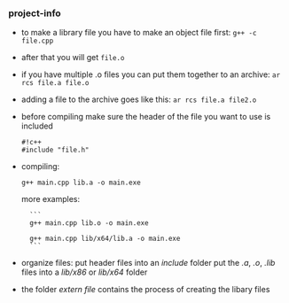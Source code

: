 ### project-info ###

* to make a library file you have to make an object file first: ```g++ -c file.cpp```


* after that you will get ```file.o```


* if you have multiple .o files you can put them together to an archive: ```ar rcs file.a file.o```


* adding a file to the archive goes like this: ```ar rcs file.a file2.o```


* before compiling make sure the header of the file you want to use is included

	```
	#!c++
	#include "file.h"
	```


* compiling:

	```g++ main.cpp lib.a -o main.exe```
	
	
	more examples:
	
		```
		g++ main.cpp lib.o -o main.exe

		g++ main.cpp lib/x64/lib.a -o main.exe
		```
	
	
* organize files:
	put header files into an *include* folder
	put the *.a*, *.o*, *.lib* files into a *lib/x86* or *lib/x64* folder 


* the folder *extern file* contains the process of creating the libary files